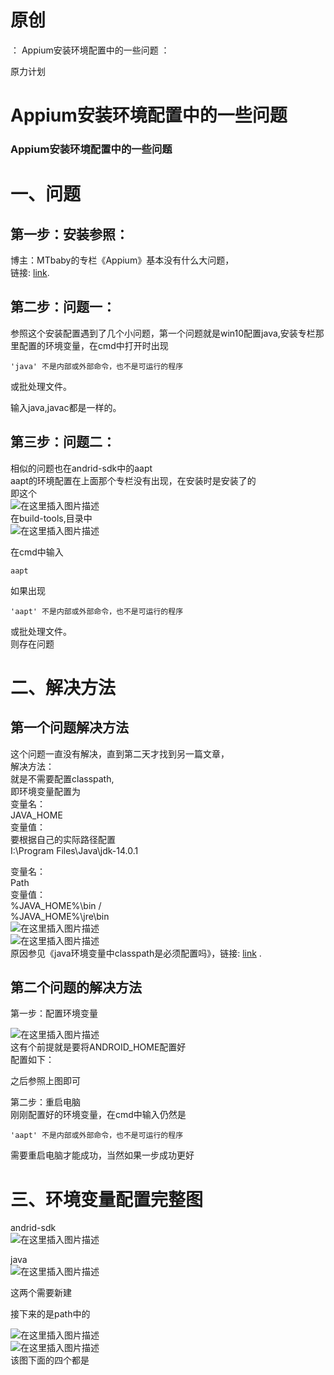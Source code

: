 # 原创

： Appium安装环境配置中的一些问题 ：

原力计划

# Appium安装环境配置中的一些问题

### Appium安装环境配置中的一些问题

# 一、问题

## 第一步：安装参照：

博主：MTbaby的专栏《Appium》基本没有什么大问题，<br/> 链接: [link](https://blog.csdn.net/mtbaby/category_7307356.html).

## 第二步：问题一：

参照这个安装配置遇到了几个小问题，第一个问题就是win10配置java,安装专栏那里配置的环境变量，在cmd中打开时出现

```
'java' 不是内部或外部命令，也不是可运行的程序

```

或批处理文件。

输入java,javac都是一样的。

## 第三步：问题二：

相似的问题也在andrid-sdk中的aapt<br/> aapt的环境配置在上面那个专栏没有出现，在安装时是安装了的<br/>
即这个<br/> <img alt="在这里插入图片描述" src="https://img-blog.csdnimg.cn/20200525151704192.png?x-oss-process=image/watermark,type_ZmFuZ3poZW5naGVpdGk,shadow_10,text_aHR0cHM6Ly9ibG9nLmNzZG4ubmV0L3B5dGhvbl9fcmVwb3J0ZWQ=,size_16,color_FFFFFF,t_70"/><br/>
在build-tools,目录中<br/> <img alt="在这里插入图片描述" src="https://img-blog.csdnimg.cn/20200525151723377.png?x-oss-process=image/watermark,type_ZmFuZ3poZW5naGVpdGk,shadow_10,text_aHR0cHM6Ly9ibG9nLmNzZG4ubmV0L3B5dGhvbl9fcmVwb3J0ZWQ=,size_16,color_FFFFFF,t_70"/>

在cmd中输入

```
aapt

```

如果出现

```
'aapt' 不是内部或外部命令，也不是可运行的程序

```

或批处理文件。<br/> 则存在问题

# 二、解决方法

## 第一个问题解决方法

这个问题一直没有解决，直到第二天才找到另一篇文章，<br/> 解决方法：<br/> 就是不需要配置classpath,<br/> 即环境变量配置为<br/> 变量名：<br/> JAVA_HOME<br/> 变量值：<br/>
要根据自己的实际路径配置<br/> I:\Program Files\Java\jdk-14.0.1

变量名：<br/> Path<br/> 变量值：<br/> %JAVA_HOME%\bin /<br/>
%JAVA_HOME%\jre\bin<br/> <img alt="在这里插入图片描述" src="https://img-blog.csdnimg.cn/20200525151203929.png?x-oss-process=image/watermark,type_ZmFuZ3poZW5naGVpdGk,shadow_10,text_aHR0cHM6Ly9ibG9nLmNzZG4ubmV0L3B5dGhvbl9fcmVwb3J0ZWQ=,size_16,color_FFFFFF,t_70"/><br/> <img alt="在这里插入图片描述" src="https://img-blog.csdnimg.cn/20200525151244124.png"/><br/>
原因参见《java环境变量中classpath是必须配置吗》，链接: [link](https://blog.csdn.net/sinat_42483341/article/details/90418835?ops_request_misc=%257B%2522request%255Fid%2522%253A%2522159039039519724811842472%2522%252C%2522scm%2522%253A%252220140713.130102334.pc%255Fblog.%2522%257D&amp;request_id=159039039519724811842472&amp;biz_id=0&amp;utm_medium=distribute.pc_search_result.none-task-blog-2~blog~first_rank_v2~rank_v25-2-90418835.nonecase&amp;utm_term=java%E7%8E%AF%E5%A2%83%E5%8F%98%E9%87%8F)
.

## 第二个问题的解决方法

第一步：配置环境变量

<img alt="在这里插入图片描述" src="https://img-blog.csdnimg.cn/20200525152151232.png?x-oss-process=image/watermark,type_ZmFuZ3poZW5naGVpdGk,shadow_10,text_aHR0cHM6Ly9ibG9nLmNzZG4ubmV0L3B5dGhvbl9fcmVwb3J0ZWQ=,size_16,color_FFFFFF,t_70"/><br/>
这有个前提就是要将ANDROID_HOME配置好<br/> 配置如下：

之后参照上图即可

第二步：重启电脑<br/> 刚刚配置好的环境变量，在cmd中输入仍然是

```
'aapt' 不是内部或外部命令，也不是可运行的程序

```

需要重启电脑才能成功，当然如果一步成功更好

# 三、环境变量配置完整图

andrid-sdk<br/> <img alt="在这里插入图片描述" src="https://img-blog.csdnimg.cn/20200525152545647.png?x-oss-process=image/watermark,type_ZmFuZ3poZW5naGVpdGk,shadow_10,text_aHR0cHM6Ly9ibG9nLmNzZG4ubmV0L3B5dGhvbl9fcmVwb3J0ZWQ=,size_16,color_FFFFFF,t_70"/>

java<br/> <img alt="在这里插入图片描述" src="https://img-blog.csdnimg.cn/20200525152603742.png?x-oss-process=image/watermark,type_ZmFuZ3poZW5naGVpdGk,shadow_10,text_aHR0cHM6Ly9ibG9nLmNzZG4ubmV0L3B5dGhvbl9fcmVwb3J0ZWQ=,size_16,color_FFFFFF,t_70"/>

这两个需要新建

接下来的是path中的

<img alt="在这里插入图片描述" src="https://img-blog.csdnimg.cn/20200525152642638.png?x-oss-process=image/watermark,type_ZmFuZ3poZW5naGVpdGk,shadow_10,text_aHR0cHM6Ly9ibG9nLmNzZG4ubmV0L3B5dGhvbl9fcmVwb3J0ZWQ=,size_16,color_FFFFFF,t_70"/><br/> <img alt="在这里插入图片描述" src="https://img-blog.csdnimg.cn/20200525152706906.png?x-oss-process=image/watermark,type_ZmFuZ3poZW5naGVpdGk,shadow_10,text_aHR0cHM6Ly9ibG9nLmNzZG4ubmV0L3B5dGhvbl9fcmVwb3J0ZWQ=,size_16,color_FFFFFF,t_70"/><br/>
该图下面的四个都是
